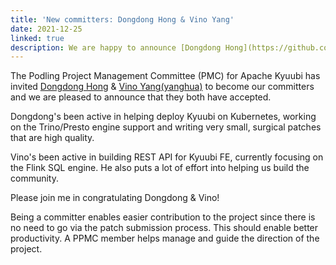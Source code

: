 ```yaml
---
title: 'New committers: Dongdong Hong & Vino Yang'
date: 2021-12-25
linked: true
description: We are happy to announce [Dongdong Hong](https://github.com/hddong) & [Vino Yang(yanghua)](https://github.com/yanghua) becomes our committers.
---
```

<!---
  Licensed under the Apache License, Version 2.0 (the "License");
  you may not use this file except in compliance with the License.
  You may obtain a copy of the License at

   http://www.apache.org/licenses/LICENSE-2.0

  Unless required by applicable law or agreed to in writing, software
  distributed under the License is distributed on an "AS IS" BASIS,
  WITHOUT WARRANTIES OR CONDITIONS OF ANY KIND, either express or implied.
  See the License for the specific language governing permissions and
  limitations under the License. See accompanying LICENSE file.
-->

The Podling Project Management Committee (PMC) for Apache Kyuubi
has invited [Dongdong Hong](https://github.com/hddong) & 
[Vino Yang(yanghua)](https://github.com/yanghua) to become our committers and
we are pleased to announce that they both have accepted.

Dongdong's been active in helping deploy Kyuubi on Kubernetes,
working on the Trino/Presto engine support and writing very small,
surgical patches that are high quality.

Vino's been active in building REST API for Kyuubi FE, currently focusing
on the Flink SQL engine. He also puts a lot of effort into helping us build the
community.

Please join me in congratulating Dongdong & Vino!

Being a committer enables easier contribution to the
project since there is no need to go via the patch
submission process. This should enable better productivity.
A PPMC member helps manage and guide the direction of the project.
